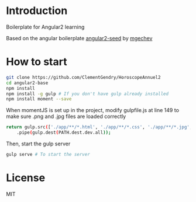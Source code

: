 # Introduction

Boilerplate for Angular2 learning

Based on the angular boilerplate [angular2-seed](https://github.com/mgechev/angular2-seed) by [mgechev](https://github.com/mgechev)

# How to start

```bash
git clone https://github.com/ClementGendry/HoroscopeAnnuel2
cd angular2-base
npm install
npm install -g gulp # If you don't have gulp already installed
npm install moment --save
```
When momentJS is set up in the project, modify gulpfile.js at line 149 to make sure .png and .jpg files are loaded correctly

```bash
return gulp.src(['./app/**/*.html', './app/**/*.css', './app/**/*.jpg', './app/**/*.png'])
    .pipe(gulp.dest(PATH.dest.dev.all));
```
Then, start the gulp server

```bash
gulp serve # To start the server
```

# License

MIT
